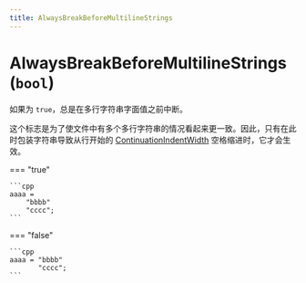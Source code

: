 ```yaml
---
title: AlwaysBreakBeforeMultilineStrings
---
```


# AlwaysBreakBeforeMultilineStrings (`bool`)

如果为 `true`，总是在多行字符串字面值之前中断。

这个标志是为了使文件中有多个多行字符串的情况看起来更一致。因此，只有在此时包装字符串导致从行开始的 [ContinuationIndentWidth](../ContinuationIndentWidth) 空格缩进时，它才会生效。

=== "true"

    ```cpp
    aaaa =
        "bbbb"
        "cccc";
    ```

=== "false"

    ```cpp
    aaaa = "bbbb"
           "cccc";
    ```
